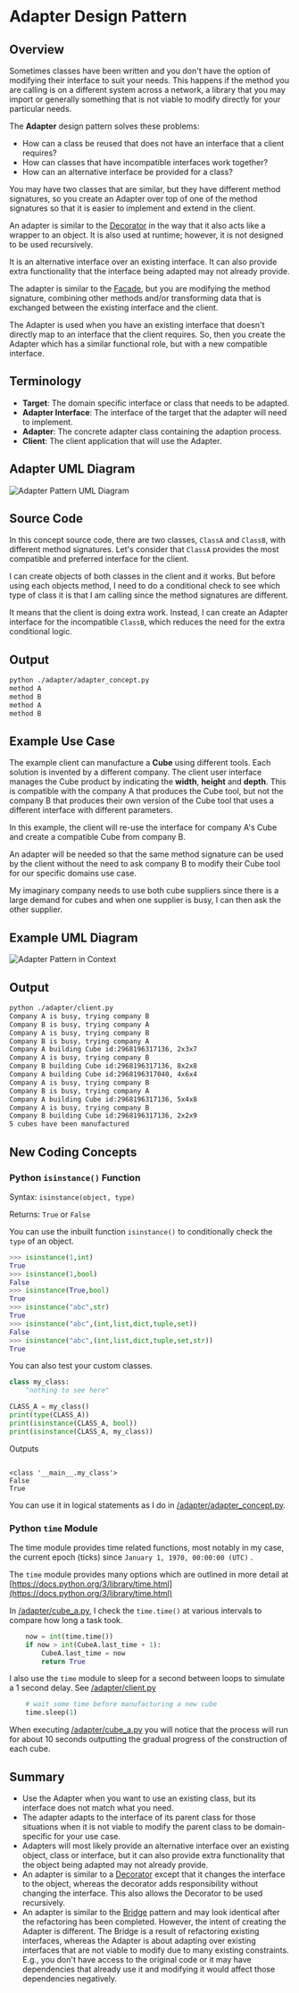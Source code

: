 # Adapter Design Pattern

## Overview

Sometimes classes have been written and you don't have the option of modifying their interface to suit your needs. This happens if the method you are calling is on a different system across a network, a library that you may import or generally something that is not viable to modify directly for your particular needs.

The **Adapter** design pattern solves these problems:

* How can a class be reused that does not have an interface that a client requires?
* How can classes that have incompatible interfaces work together?
* How can an alternative interface be provided for a class?

You may have two classes that are similar, but they have different method signatures, so you create an Adapter over top of one of the method signatures so that it is easier to implement and extend in the client.

An adapter is similar to the [Decorator](/decorator) in the way that it also acts like a wrapper to an object. It is also used at runtime; however, it is not designed to be used recursively.

It is an alternative interface over an existing interface. It can also provide extra functionality that the interface being adapted may not already provide.

The adapter is similar to the [Facade](/facade), but you are modifying the method signature, combining other methods and/or transforming data that is exchanged between the existing interface and the client.

The Adapter is used when you have an existing interface that doesn't directly map to an interface that the client requires. So, then you create the Adapter which has a similar functional role, but with a new compatible interface.

## Terminology

* **Target**: The domain specific interface or class that needs to be adapted.
* **Adapter Interface**: The interface of the target that the adapter will need to implement.
* **Adapter**: The concrete adapter class containing the adaption process.
* **Client**: The client application that will use the Adapter.

## Adapter UML Diagram

![Adapter Pattern UML Diagram](/img/adapter_concept.svg)

## Source Code

In this concept source code, there are two classes, `ClassA` and `ClassB`, with different method signatures. Let's consider that `ClassA` provides the most compatible and preferred interface for the client.

I can create objects of both classes in the client and it works. But before using each objects method, I need to do a conditional check to see which type of class it is that I am calling since the method signatures are different.

It means that the client is doing extra work. Instead, I can create an Adapter interface for the incompatible `ClassB`, which reduces the need for the extra conditional logic.

## Output

``` bash
python ./adapter/adapter_concept.py
method A
method B
method A
method B
```

## Example Use Case

The example client can manufacture a **Cube** using different tools. Each solution is invented by a different company.
The client user interface manages the Cube product by indicating the **width**, **height** and **depth**. This is compatible with the company A that produces the Cube tool, but not the company B that produces their own version of the Cube tool that uses a different interface with different parameters. 

In this example, the client will re-use the interface for company A's Cube and create a compatible Cube from company B. 

An adapter will be needed so that the same method signature can be used by the client without the need to ask company B to modify their Cube tool for our specific domains use case.

My imaginary company needs to use both cube suppliers since there is a large demand for cubes and when one supplier is busy, I can then ask the other supplier.

## Example UML Diagram

![Adapter Pattern in Context](/img/adapter_example.svg)

## Output

``` bash
python ./adapter/client.py
Company A is busy, trying company B
Company B is busy, trying company A
Company A is busy, trying company B
Company B is busy, trying company A
Company A building Cube id:2968196317136, 2x3x7
Company A is busy, trying company B
Company B building Cube id:2968196317136, 8x2x8
Company A building Cube id:2968196317040, 4x6x4
Company A is busy, trying company B
Company B is busy, trying company A
Company A building Cube id:2968196317136, 5x4x8
Company A is busy, trying company B
Company B building Cube id:2968196317136, 2x2x9
5 cubes have been manufactured
```

## New Coding Concepts

### Python `isinstance()` Function

Syntax: `isinstance(object, type)`

Returns: `True` or `False`

You can use the inbuilt function `isinstance()` to conditionally check the `type` of an object.

``` python
>>> isinstance(1,int) 
True
>>> isinstance(1,bool) 
False
>>> isinstance(True,bool) 
True
>>> isinstance("abc",str)    
True
>>> isinstance("abc",(int,list,dict,tuple,set)) 
False
>>> isinstance("abc",(int,list,dict,tuple,set,str)) 
True
```

You can also test your custom classes.

``` python
class my_class:
    "nothing to see here"

CLASS_A = my_class()
print(type(CLASS_A))
print(isinstance(CLASS_A, bool))
print(isinstance(CLASS_A, my_class))
```

Outputs

``` 

<class '__main__.my_class'>
False
True
```

You can use it in logical statements as I do in [/adapter/adapter_concept.py](/adapter/adapter_concept.py).

### Python `time` Module

The time module provides time related functions, most notably in my case, the current epoch (ticks) since `January 1, 1970, 00:00:00 (UTC)` .

The `time` module provides many options which are outlined in more detail at [https://docs.python.org/3/library/time.html](https://docs.python.org/3/library/time.html)

In [/adapter/cube_a.py](/adapter/cube_a.py), I check the `time.time()` at various intervals to compare how long a task took. 

``` python
    now = int(time.time())
    if now > int(CubeA.last_time + 1):
        CubeA.last_time = now
        return True
```

I also use the `time` module to sleep for a second between loops to simulate a 1 second delay. See [/adapter/client.py](/adapter/client.py)

``` python
    # wait some time before manufacturing a new cube
    time.sleep(1)
```

When executing [/adapter/cube_a.py](/adapter/cube_a.py) you will notice that the process will run for about 10 seconds outputting the gradual progress of the construction of each cube.

## Summary

* Use the Adapter when you want to use an existing class, but its interface does not match what you need.
* The adapter adapts to the interface of its parent class for those situations when it is not viable to modify the parent class to be domain-specific for your use case.
* Adapters will most likely provide an alternative interface over an existing object, class or interface, but it can also provide extra functionality that the object being adapted may not already provide.
* An adapter is similar to a [Decorator](/decorator) except that it changes the interface to the object, whereas the decorator adds responsibility without changing the interface. This also allows the Decorator to be used recursively.
* An adapter is similar to the [Bridge](/bridge) pattern and may look identical after the refactoring has been completed. However, the intent of creating the Adapter is different. The Bridge is a result of refactoring existing interfaces, whereas the Adapter is about adapting over existing interfaces that are not viable to modify due to many existing constraints. E.g., you don't have access to the original code or it may have dependencies that already use it and modifying it would affect those dependencies negatively.
